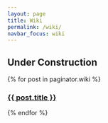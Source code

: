 ```yaml
---
layout: page
title: Wiki
permalink: /wiki/
navbar_focus: wiki
---
```



## Under Construction

{% for post in paginator.wiki %}
<a href="{{ site.baseurl }}{{ post.url }}"><h3 class="blog-post-title">
  <span class="glyphicon glyphicon-bookmark span-blank-before"></span>
  {{ post.title }}</h3></a>
{% endfor %}
